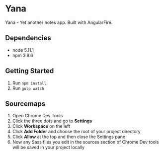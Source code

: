 # Yana
Yana - Yet another notes app. Built with AngularFire.

## Dependencies
* node 5.11.1
* npm 3.8.6

## Getting Started
1. Run `npm install`
2. Run `gulp watch`

## Sourcemaps
1. Open Chrome Dev Tools
2. Click the three dots and go to **Settings**
3. Click **Workspace** on the left
4. Click **Add Folder** and choose the root of your project directory
5. Click **Allow** at the top and then close the Settings pane
6. Now any Sass files you edit in the sources section of Chrome Dev tools will be saved in your project locally
